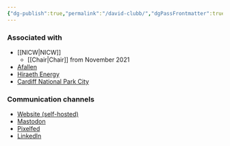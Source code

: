 ```yaml
---
{"dg-publish":true,"permalink":"/david-clubb/","dgPassFrontmatter":true}
---
```


### Associated with
- [[NICW\|NICW]]
	- [[Chair\|Chair]] from November 2021
- [Afallen](https://afallen.cymru)
- [Hiraeth Energy](https://hiraethenergy.wales)
- [Cardiff National Park City](https://cardiffnpc.cymru/)

### Communication channels
- [Website (self-hosted)](https://clubb.cymru)
- [Mastodon](https://toot.wales/@davidoclubb)
- [Pixelfed](https://pixelfed.social/i/web/profile/10708)
- [LinkedIn](https://www.linkedin.com/in/davidclubb/)
